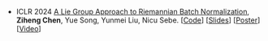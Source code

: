 - <span class="conf-badge">ICLR 2024</span>
[A Lie Group Approach to Riemannian Batch Normalization](https://openreview.net/pdf?id=okYdj8Ysru),
**Ziheng Chen**, Yue Song, Yunmei Liu, Nicu Sebe.
[[Code](https://github.com/GitZH-Chen/LieBN)] 
[[Slides](https://github.com/GitZH-Chen/LieBN/blob/main/ICLR24_LieBN_PPT.pdf)] 
[[Poster](https://github.com/GitZH-Chen/LieBN/blob/main/ICLR24_LieBN_Poster.pdf)]
[[Video](https://iclr.cc/virtual/2024/poster/17806)]